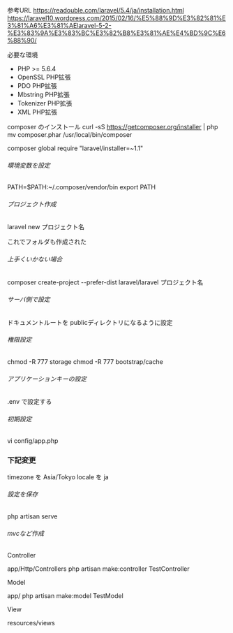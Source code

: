 参考URL 
https://readouble.com/laravel/5.4/ja/installation.html
https://laravel10.wordpress.com/2015/02/16/%E5%88%9D%E3%82%81%E3%81%A6%E3%81%AElaravel-5-2-%E3%83%9A%E3%83%BC%E3%82%B8%E3%81%AE%E4%BD%9C%E6%88%90/


必要な環境

- PHP >= 5.6.4
- OpenSSL PHP拡張
- PDO PHP拡張
- Mbstring PHP拡張
- Tokenizer PHP拡張
- XML PHP拡張

composer のインストール
curl -sS https://getcomposer.org/installer | php
mv composer.phar /usr/local/bin/composer


composer global require "laravel/installer=~1.1"

###### 環境変数を設定
PATH=$PATH:~/.composer/vendor/bin
export PATH


###### プロジェクト作成
laravel new プロジェクト名

これでフォルダも作成された

###### 上手くいかない場合
composer create-project --prefer-dist laravel/laravel プロジェクト名


###### サーバ側で設定
ドキュメントルートを publicディレクトリになるように設定

###### 権限設定
chmod -R 777 storage
chmod -R 777 bootstrap/cache

###### アプリケーションキーの設定
.env で設定する

###### 初期設定
vi config/app.php

 ### 下記変更
 timezone を Asia/Tokyo
 locale を ja
 
###### 設定を保存
php artisan serve

###### mvcなど作成
Controller

app/Http/Controllers
php artisan make:controller TestController


Model

app/
php artisan make:model TestModel


View

resources/views

